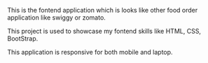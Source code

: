 This is the fontend application which is looks like other food order application like swiggy or zomato.

This project is used to showcase my fontend skills like HTML, CSS, BootStrap.

This application is responsive for both mobile and laptop.
